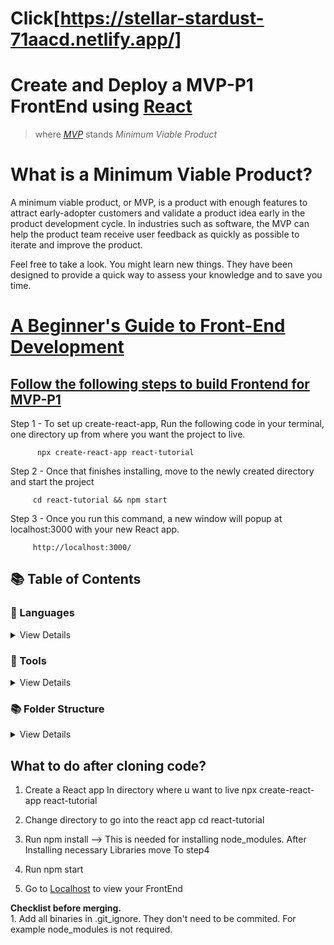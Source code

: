 # Click[https://stellar-stardust-71aacd.netlify.app/]

# Create and Deploy a MVP-P1 FrontEnd  using [React](https://reactjs.org/docs/getting-started.html) 

>  where <i>[MVP](https://www.productplan.com/glossary/minimum-viable-product/)</i> stands <i>Minimum Viable Product</i>

# What is a Minimum Viable Product?

A minimum viable product, or MVP, is a product with enough features to attract early-adopter customers and validate a product idea early in the product development cycle. In industries such as software, the MVP can help the product team receive user feedback as quickly as possible to iterate and improve the product.

Feel free to take a look. You might learn new things. They have been designed to provide a quick way to assess your knowledge and to save you time.

# [A Beginner's Guide to Front-End Development](https://www.freecodecamp.org/news/a-practical-guide-to-learning-front-end-development-for-beginners-da6516505e41/)

## [Follow the following steps to build Frontend for MVP-P1](https://www.taniarascia.com/getting-started-with-react/)

Step 1 - To set up create-react-app, Run the following code in your terminal, 
          one directory up from where you want the project to live.
          
          npx create-react-app react-tutorial

Step 2 - Once that finishes installing, move to the newly created directory and start the project
           
         cd react-tutorial && npm start

Step 3 - Once you run this command, a new window will popup at localhost:3000 with your new React app.

         http://localhost:3000/


## 📚 Table of Contents

### 📃 Languages

   
<details> 
<summary>View Details</summary>
        
#### [Javascript](https://htmlcheatsheet.com/js/)
        
- [HTML](https://html.spec.whatwg.org/)
- [CSS](https://www.w3schools.com/Css/)
        
    </details>
    
  
  ### 🔧 Tools

<details>
<summary>View Details</summary>

#### Development
        
- [Git](https://git-scm.com/about)
- [Visual Studio Code](https://code.visualstudio.com/docs)

#### Libraries Included
          
- [Axios](https://www.npmjs.com/package/axios)
- [bootstrap](https://getbootstrap.com/)
- [chart.js](https://www.chartjs.org/)
- [React](https://reactjs.org/docs/getting-started.html)
- [React-bootstrap](https://react-bootstrap.github.io/)
- [React-chartjs-2](https://react-chartjs-2.js.org/)
- [React-icons](https://react-icons.github.io/react-icons/)
- [AWS-SDK](https://www.npmjs.com/package/aws-sdk)
- [React-router-dom](https://www.npmjs.com/package/react-router-dom)
- [React-Dom](https://www.npmjs.com/package/react-dom)
- [Web-Vitals](https://www.npmjs.com/package/web-vitals)

   </details>
  
  ### 📚 Folder Structure
  

<details>
<summary>View Details</summary>
   
   [App.js]() -> Root file where the components are rendered inside the function and the required values for the particular component are given as props.<br/>
          
   [Components]
                 ->Assests (here the buttons and other re-usable components are structured) 
                 ->Requirements 
                 ->ControlDetails
                 ->Compliance status
                 ->LeftNavBar
                 ->TopNavBar

 </details>
 
## What to do after cloning code?
1. Create a React app In directory where u want to live
   npx create-react-app react-tutorial
  
2. Change directory to go into the react app 
   cd react-tutorial 
   
3. Run  npm install --> This is needed for installing node_modules. After Installing necessary Libraries move To step4 <br/>

4. Run  npm start <br/>
 
4. Go to [Localhost](http://localhost:3000/) to view your FrontEnd <br/>


**Checklist before merging.**
<br/>1. Add all binaries in .git_ignore. They don't need to be commited. For example node_modules is not required.

